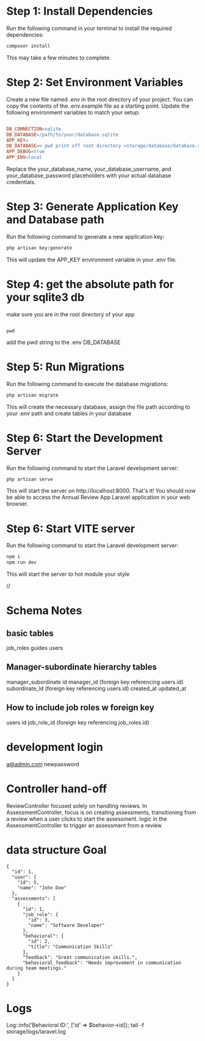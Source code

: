 # Step 1: Install Dependencies
Run the following command in your terminal to install the required dependencies:
```Bash
composer install
```
This may take a few minutes to complete.
# Step 2: Set Environment Variables
Create a new file named .env in the root directory of your project. You can copy the contents of the .env.example file as a starting point.
Update the following environment variables to match your setup:
``` Makefile

DB_CONNECTION=sqlite
DB_DATABASE=/path/to/your/database.sqlite
APP_KEY=
DB_DATABASE=< pwd print off root directory >storage/database/database.sqlite
APP_DEBUG=true
APP_ENV=local

```
Replace the your_database_name, your_database_username, and your_database_password placeholders with your actual database credentials.
# Step 3: Generate Application Key and Database path
Run the following command to generate a new application key:
```Bash
php artisan key:generate
```
This will update the APP_KEY environment variable in your .env file.

# Step 4: get the absolute path for your sqlite3 db
make sure you are in the root directory of your app
```

pwd
```
add the pwd string to the .env DB_DATABASE

# Step 5: Run Migrations
Run the following command to execute the database migrations:
```Bash
php artisan migrate
```
This will create the necessary database, assign the file path according to your .env path and create tables in your database 

# Step 6: Start the Development Server
Run the following command to start the Laravel development server:
```Bash
php artisan serve
```

This will start the server on http://localhost:8000.
That's it! You should now be able to access the Annual Review App Laravel application in your web browser.

# Step 6: Start VITE server
Run the following command to start the Laravel development server:
```Bash
npm i
npm run dev
```

This will start the server to hot module your style


//

# Schema Notes 
## basic tables
job_roles
guides
users

## Manager-subordinate hierarchy tables
manager_subordinate
id
manager_id (foreign key referencing users.id)
subordinate_id (foreign key referencing users.id)
created_at
updated_at

## How to include job roles w foreign key
users
id
job_role_id (foreign key referencing job_roles.id)


# development login 
a@admin.com
newpassword

# Controller hand-off
ReviewController focused solely on handling reviews.
In AssessmentController, focus is on creating assessments, transitioning from a review when a user clicks to start the assessment.
logic in the AssessmentController to trigger an assessment from a review

# data structure Goal
```
{
  "id": 1,
  "user": {
    "id": 5,
    "name": "John Doe"
  },
  "assessments": [
    {
      "id": 1,
      "job_role": {
        "id": 3,
        "name": "Software Developer"
      },
      "behavioral": {
        "id": 2,
        "title": "Communication Skills"
      },
      "feedback": "Great communication skills.",
      "behavioral_feedback": "Needs improvement in communication during team meetings."
    }
  ]
}
```

# Logs 
Log::info('Behavioral ID:', ['id' => $behavior->id]);
tail -f storage/logs/laravel.log
